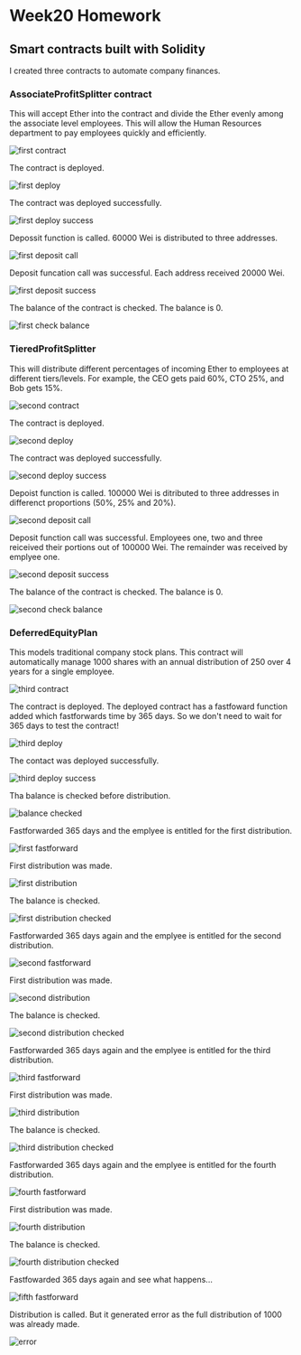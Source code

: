 # Week20 Homework

## Smart contracts built with Solidity
I created three contracts to automate company finances.


### AssociateProfitSplitter contract
This will accept Ether into the contract and divide the Ether evenly among the associate level employees. This will allow the Human Resources department to pay employees quickly and efficiently.

![first contract](/photos/first_code.png)

The contract is deployed.

![first deploy](photos/first_deploy.png)

The contract was deployed successfully.

![first deploy success](photos/first_deply_success.png)

Depossit function is called.  60000 Wei is distributed to three addresses.

![first deposit call](photos/first_deposit.png)

Deposit funcation call was successful.  Each address received 20000 Wei.

![first deposit success](photos/first_deposit_success.png)

The balance of the contract is checked.  The balance is 0.

![first check balance](photos/first_balance.png)


### TieredProfitSplitter 
This will distribute different percentages of incoming Ether to employees at different tiers/levels. For example, the CEO gets paid 60%, CTO 25%, and Bob gets 15%.

![second contract](photos/second_code.png)

The contract is deployed.

![second deploy](photos/second_deploy.png)

The contract was deployed successfully.

![second deploy success](photos/second_deploy_sucess.png)

Depoist function is called.  100000 Wei is ditributed to three addresses in differenct proportions (50%, 25% and 20%).

![second deposit call](photos/second_deposit.png)

Deposit function call was successful. Employees one, two and three reiceived their portions out of 100000 Wei.  The remainder was received by emplyee one.

![second deposit success](photos/second_deposit_success.png)

The balance of the contract is checked. The balance is 0.

![second check balance](photos/second_balance.png)


### DeferredEquityPlan 
This models traditional company stock plans. This contract will automatically manage 1000 shares with an annual distribution of 250 over 4 years for a single employee.

![third contract](photos/third_code.png)

The contract is deployed.  The deployed contract has a fastfoward function added which fastforwards time by 365 days. So we don't need to wait for 365 days to test the contract!

![third deploy](photos/third_deploy.png)

The contact was deployed successfully.

![third deploy success](photos/third_deploy_success.png)

Tha balance is checked before distribution.

![balance checked](photos/third_distribution_0.png)

Fastforwarded 365 days and the emplyee is entitled for the first distribution.

![first fastforward](photos/third_ff_1.png)

First distribution was made.

![first distribution](photos/third_dist1_success.png)

The balance is checked.

![first distribution checked](photos/third_distribution_1.png)

Fastforwarded 365 days again and the emplyee is entitled for the second distribution.

![second fastforward](photos/third_ff_2.png)

First distribution was made.

![second distribution](photos/third_dist2_success.png)

The balance is checked.

![second distribution checked](photos/third_distribution_2.png)

Fastforwarded 365 days again and the emplyee is entitled for the third distribution.

![third fastforward](photos/third_ff_3.png)

First distribution was made.

![third distribution](photos/third_dist3_success.png)

The balance is checked.

![third distribution checked](photos/third_distribution_3.png)

Fastforwarded 365 days again and the emplyee is entitled for the fourth distribution.

![fourth fastforward](photos/third_ff_4.png)

First distribution was made.

![fourth distribution](photos/third_dist4_success.png)

The balance is checked.

![fourth distribution checked](photos/third_distribution_4.png)

Fastfowarded 365 days again and see what happens...

![fifth fastforward](photos/third_ff_5.png)

Distribution is called.  But it generated error as the full distribution of 1000 was already made.

![error](photos/error.png)

